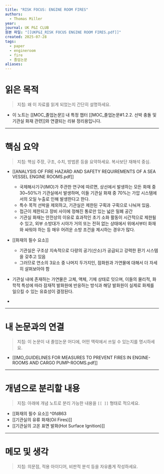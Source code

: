 ```yaml
---
title: "RISK FOCUS: ENGINE ROOM FIRES"
authors:
  - Thomas Miller
year: 
journal: UK P&I CLUB
원본 파일: "[[UKP&I_RISK FOCUS ENGINE ROOM FIRES.pdf]]"
created: 2025-07-28
tags:
  - paper
  - engineroom
  - fire
  - 졸업논문
aliases:
---
```

#  읽은 목적  
> 지침: 왜 이 자료를 읽게 되었는지 간단히 설명하세요.

- 이 노트는 [[MOC_졸업논문]] 내 특정 챕터 [[MOC_졸업논문#1.2.2. 선박 충돌 및 기관실 화재 관련]]와 연결되는 리뷰 정리용입니다.  
---

# 핵심 요약  
> 지침: 핵심 주장, 구조, 수치, 방법론 등을 요약하세요. 복사보단 재해석 중심.

- [[ANALYSIS OF FIRE HAZARD AND SAFETY REQUIREMENTS OF A SEA VESSEL ENGINE ROOMS.pdf]]
	- 국제해사기구(IMO)가 주관한 연구에 따르면, 상선에서 발생하는 모든 화재 중 30~50%가 기관실에서 발생하며, 이들 기관실 화재 중 70%는 가압 시스템에서의 오일 누출로 인해 발생한다고 한다.
	- 특수 목적 선박을 제외하고, 기관실은 제한된 구획과 구획으로 나눠져 있음.
	- 접근이 제한되고 장비 사이에 정해진 통로만 있는 넓은 밀폐 공간
	- 기관실 화재는 안전상의 이유로 효과적인 초기 소화 활동이 시간적으로 제한될 수 있고, 외부 소방대가 시야가 거의 또는 전혀 없는 상태에서 위에서부터 화재와 싸워야 하는 등 매우 어려운 소방 조건을 제시하는 경우가 많다.

- [[화재의 필수 요소]]
	- 기관실은 구조상 지속적으로 다량의 공기(산소)가 공급되고 강력한 환기 시스템을 갖추고 있음
	- 그러므로 연소의 3요소 중 나머지 두가지인, 점화원과 가연물에 대해서 더 자세히 살펴보아야 함

- 기관실 내에 존재하는 가연물은 고체, 액체, 기체 상태로 잇으며, 이들의 물리적, 화학적 특성에 따라 잠재적 발화원에 반응하는 방식과 해당 발화원이 실제로 화제를 일으킬 수 있는 유효성이 결정된다.
- 

---

# 내 논문과의 연결  
> 지침: 이 논문이 내 졸업논문 어디에, 어떤 맥락에서 쓰일 수 있는지를 명시하세요.
- [[IMO_GUIDELINES FOR MEASURES TO PREVENT FIRES IN ENGINE-ROOMS AND CARGO PUMP-ROOMS.pdf]]
---

# 개념으로 분리할 내용  
> 지침: 아래에 개념 노트로 분리 가능한 내용을 `[[ ]]` 형태로 적으세요.

- [[화재의 필수 요소]] ^0fd863
- [[기관실의 유류 화재(Oil Fires)]]
- [[기관실의 고온 표면 발화(Hot Surface Ignition)]]
---

#  메모 및 생각  
> 지침: 의문점, 적용 아이디어, 비판적 분석 등을 자유롭게 작성하세요.

